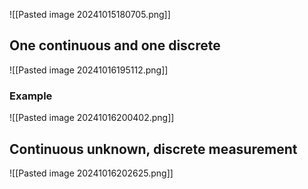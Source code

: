 ![[Pasted image 20241015180705.png]]

## One continuous and one discrete
![[Pasted image 20241016195112.png]]
### Example
 ![[Pasted image 20241016200402.png]]
## Continuous unknown, discrete measurement
![[Pasted image 20241016202625.png]]